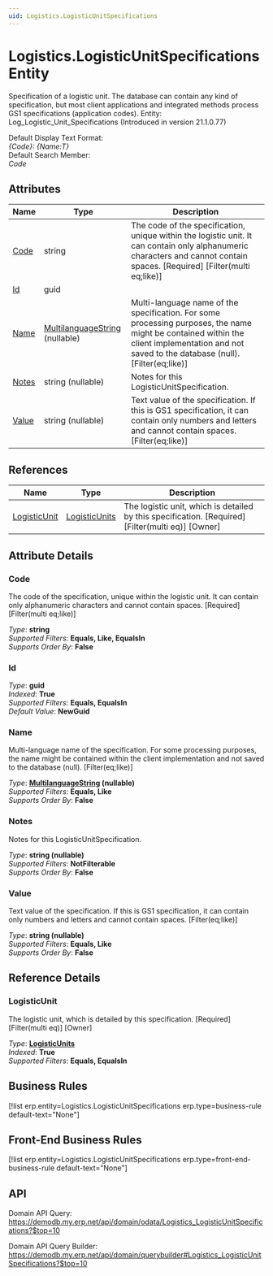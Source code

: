 ```yaml
---
uid: Logistics.LogisticUnitSpecifications
---
```

# Logistics.LogisticUnitSpecifications Entity

Specification of a logistic unit. The database can contain any kind of specification, but most client applications and integrated methods process GS1 specifications (application codes). Entity: Log_Logistic_Unit_Specifications (Introduced in version 21.1.0.77)

Default Display Text Format:  
_{Code}: {Name:T}_  
Default Search Member:  
_Code_  

## Attributes

| Name | Type | Description |
| ---- | ---- | --- |
| [Code](Logistics.LogisticUnitSpecifications.md#code) | string | The code of the specification, unique within the logistic unit. It can contain only alphanumeric characters and cannot contain spaces. [Required] [Filter(multi eq;like)] 
| [Id](Logistics.LogisticUnitSpecifications.md#id) | guid |  
| [Name](Logistics.LogisticUnitSpecifications.md#name) | [MultilanguageString](../data-types.md#multilanguagestring) (nullable) | Multi-language name of the specification. For some processing purposes, the name might be contained within the client implementation and not saved to the database (null). [Filter(eq;like)] 
| [Notes](Logistics.LogisticUnitSpecifications.md#notes) | string (nullable) | Notes for this LogisticUnitSpecification. 
| [Value](Logistics.LogisticUnitSpecifications.md#value) | string (nullable) | Text value of the specification. If this is GS1 specification, it can contain only numbers and letters and cannot contain spaces. [Filter(eq;like)] 

## References

| Name | Type | Description |
| ---- | ---- | --- |
| [LogisticUnit](Logistics.LogisticUnitSpecifications.md#logisticunit) | [LogisticUnits](Logistics.LogisticUnits.md) | The logistic unit, which is detailed by this specification. [Required] [Filter(multi eq)] [Owner] |


## Attribute Details

### Code

The code of the specification, unique within the logistic unit. It can contain only alphanumeric characters and cannot contain spaces. [Required] [Filter(multi eq;like)]

_Type_: **string**  
_Supported Filters_: **Equals, Like, EqualsIn**  
_Supports Order By_: **False**  

### Id

_Type_: **guid**  
_Indexed_: **True**  
_Supported Filters_: **Equals, EqualsIn**  
_Default Value_: **NewGuid**  

### Name

Multi-language name of the specification. For some processing purposes, the name might be contained within the client implementation and not saved to the database (null). [Filter(eq;like)]

_Type_: **[MultilanguageString](../data-types.md#multilanguagestring) (nullable)**  
_Supported Filters_: **Equals, Like**  
_Supports Order By_: **False**  

### Notes

Notes for this LogisticUnitSpecification.

_Type_: **string (nullable)**  
_Supported Filters_: **NotFilterable**  
_Supports Order By_: **False**  

### Value

Text value of the specification. If this is GS1 specification, it can contain only numbers and letters and cannot contain spaces. [Filter(eq;like)]

_Type_: **string (nullable)**  
_Supported Filters_: **Equals, Like**  
_Supports Order By_: **False**  


## Reference Details

### LogisticUnit

The logistic unit, which is detailed by this specification. [Required] [Filter(multi eq)] [Owner]

_Type_: **[LogisticUnits](Logistics.LogisticUnits.md)**  
_Indexed_: **True**  
_Supported Filters_: **Equals, EqualsIn**  



## Business Rules

[!list erp.entity=Logistics.LogisticUnitSpecifications erp.type=business-rule default-text="None"]

## Front-End Business Rules

[!list erp.entity=Logistics.LogisticUnitSpecifications erp.type=front-end-business-rule default-text="None"]

## API

Domain API Query:
<https://demodb.my.erp.net/api/domain/odata/Logistics_LogisticUnitSpecifications?$top=10>

Domain API Query Builder:
<https://demodb.my.erp.net/api/domain/querybuilder#Logistics_LogisticUnitSpecifications?$top=10>

